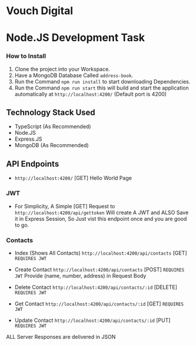 # Vouch Digital
# Node.JS Development Task

### How to Install
1. Clone the project into your Workspace.
2. Have a MongoDB Database Called `address-book`.
3. Run the Command `npm run install` to start downloading Dependencies.
4. Run the Command `npm run start` this will build and start the application automatically at `http://localhost:4200/` (Default port is 4200)

## Technology Stack Used
- TypeScript (As Recommended)
- Node.JS
- Express.JS
- MongoDB (As Recommended)


##  API Endpoints

- `http://localhost:4200/` [GET] Hello World Page

### JWT
- For Simplicity, A Simple [GET] Request to `http://localhost:4200/api/gettoken` Will create A JWT and ALSO Save it in Express Session, So Just vist this endpoint once and you are good to go.

### Contacts
- Index (Shows All Contacts) `http://localhost:4200/api/contacts` [GET] 
`REQUIRES JWT`

- Create Contact `http://localhost:4200/api/contacts` [POST]
`REQUIRES JWT` Provide (name, number, address) in Request Body

- Delete Contact `http://localhost:4200/api/contacts/:id` [DELETE]
`REQUIRES JWT`

- Get Contact `http://localhost:4200/api/contacts/:id` [GET]
`REQUIRES JWT`

- Update Contact `http://localhost:4200/api/contacts/:id` [PUT]
`REQUIRES JWT`

ALL Server Responses are delivered in JSON
